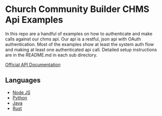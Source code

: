 # Church Community Builder CHMS Api Examples
In this repo are a handful of examples on how to authenticate and make calls
against our chms api. Our api is a restful, json api with OAuth authentication.
Most of the examples show at least the system auth flow and making at least one
authenticated api call. Detailed setup instructions are in the README.md in
each sub directory.

[Official API Documentation](https://stable.ccbchurch.com/documentation/)

## Languages
- [Node JS](/nodejs)
- [Python](/python)
- [Java](/java)
- [Rust](/rust)
